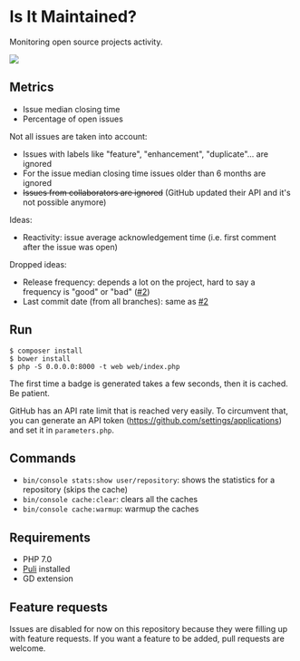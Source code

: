 # Is It Maintained?

Monitoring open source projects activity.

![](web/img/dude.png)

## Metrics

- Issue median closing time
- Percentage of open issues

Not all issues are taken into account:

- Issues with labels like "feature", "enhancement", "duplicate"… are ignored
- For the issue median closing time issues older than 6 months are ignored
- ~~Issues from collaborators are ignored~~ (GitHub updated their API and it's not possible anymore)

Ideas:

- Reactivity: issue average acknowledgement time (i.e. first comment after the issue was open)

Dropped ideas:

- Release frequency: depends a lot on the project, hard to say a frequency is "good" or "bad" ([#2](https://github.com/mnapoli/Maintained/issues/2))
- Last commit date (from all branches): same as [#2](https://github.com/mnapoli/Maintained/issues/2)

## Run

    $ composer install
    $ bower install
    $ php -S 0.0.0.0:8000 -t web web/index.php

The first time a badge is generated takes a few seconds, then it is cached. Be patient.

GitHub has an API rate limit that is reached very easily. To circumvent that, you can generate an
API token (https://github.com/settings/applications) and set it in `parameters.php`.

## Commands

- `bin/console stats:show user/repository`: shows the statistics for a repository (skips the cache)
- `bin/console cache:clear`: clears all the caches
- `bin/console cache:warmup`: warmup the caches

## Requirements

- PHP 7.0
- [Puli](http://puli.io) installed
- GD extension

## Feature requests

Issues are disabled for now on this repository because they were filling up with feature requests. If you want a feature to be added, pull requests are welcome.
